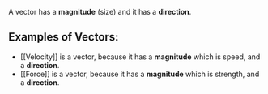 A vector has a **magnitude** (size) and it has a **direction**.
## Examples of Vectors:
- [[Velocity]] is a vector, because it has a **magnitude** which is speed, and a **direction**.
- [[Force]] is a vector, because it has a **magnitude** which is strength, and a **direction**.